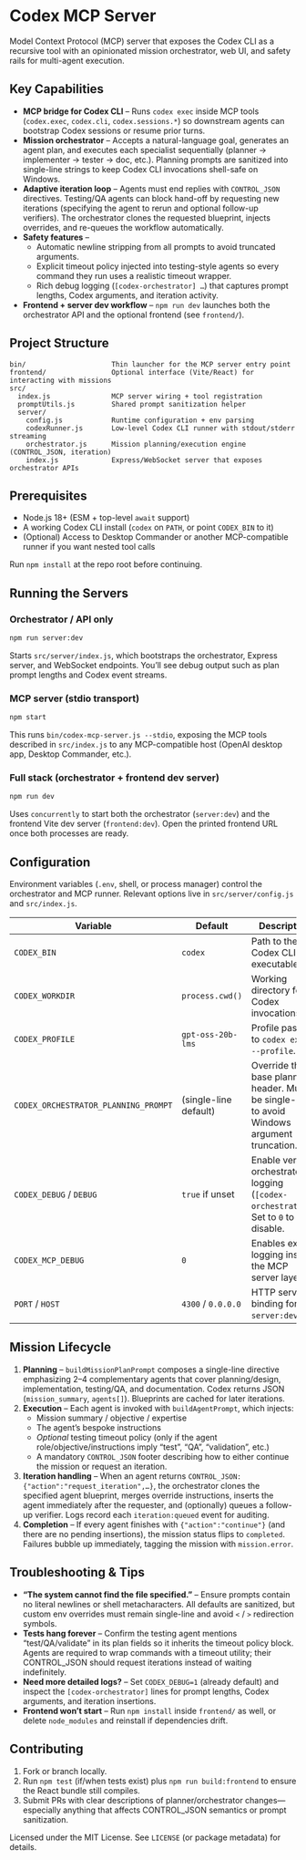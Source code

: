 # Codex MCP Server

Model Context Protocol (MCP) server that exposes the Codex CLI as a recursive tool with an opinionated mission orchestrator, web UI, and safety rails for multi-agent execution.

## Key Capabilities

- **MCP bridge for Codex CLI** – Runs `codex exec` inside MCP tools (`codex.exec`, `codex.cli`, `codex.sessions.*`) so downstream agents can bootstrap Codex sessions or resume prior turns.
- **Mission orchestrator** – Accepts a natural-language goal, generates an agent plan, and executes each specialist sequentially (planner → implementer → tester → doc, etc.). Planning prompts are sanitized into single-line strings to keep Codex CLI invocations shell-safe on Windows.
- **Adaptive iteration loop** – Agents must end replies with `CONTROL_JSON` directives. Testing/QA agents can block hand-off by requesting new iterations (specifying the agent to rerun and optional follow-up verifiers). The orchestrator clones the requested blueprint, injects overrides, and re-queues the workflow automatically.
- **Safety features** –
  - Automatic newline stripping from all prompts to avoid truncated arguments.
  - Explicit timeout policy injected into testing-style agents so every command they run uses a realistic timeout wrapper.
  - Rich debug logging (`[codex-orchestrator] …`) that captures prompt lengths, Codex arguments, and iteration activity.
- **Frontend + server dev workflow** – `npm run dev` launches both the orchestrator API and the optional frontend (see `frontend/`).

## Project Structure

```
bin/                     Thin launcher for the MCP server entry point
frontend/                Optional interface (Vite/React) for interacting with missions
src/
  index.js               MCP server wiring + tool registration
  promptUtils.js         Shared prompt sanitization helper
  server/
    config.js            Runtime configuration + env parsing
    codexRunner.js       Low-level Codex CLI runner with stdout/stderr streaming
    orchestrator.js      Mission planning/execution engine (CONTROL_JSON, iteration)
    index.js             Express/WebSocket server that exposes orchestrator APIs
```

## Prerequisites

- Node.js 18+ (ESM + top-level `await` support)
- A working Codex CLI install (`codex` on `PATH`, or point `CODEX_BIN` to it)
- (Optional) Access to Desktop Commander or another MCP-compatible runner if you want nested tool calls

Run `npm install` at the repo root before continuing.

## Running the Servers

### Orchestrator / API only

```bash
npm run server:dev
```

Starts `src/server/index.js`, which bootstraps the orchestrator, Express server, and WebSocket endpoints. You’ll see debug output such as plan prompt lengths and Codex event streams.

### MCP server (stdio transport)

```bash
npm start
```

This runs `bin/codex-mcp-server.js --stdio`, exposing the MCP tools described in `src/index.js` to any MCP-compatible host (OpenAI desktop app, Desktop Commander, etc.).

### Full stack (orchestrator + frontend dev server)

```bash
npm run dev
```

Uses `concurrently` to start both the orchestrator (`server:dev`) and the frontend Vite dev server (`frontend:dev`). Open the printed frontend URL once both processes are ready.

## Configuration

Environment variables (`.env`, shell, or process manager) control the orchestrator and MCP runner. Relevant options live in `src/server/config.js` and `src/index.js`.

| Variable | Default | Description |
|----------|---------|-------------|
| `CODEX_BIN` | `codex` | Path to the Codex CLI executable. |
| `CODEX_WORKDIR` | `process.cwd()` | Working directory for Codex invocations. |
| `CODEX_PROFILE` | `gpt-oss-20b-lms` | Profile passed to `codex exec --profile`. |
| `CODEX_ORCHESTRATOR_PLANNING_PROMPT` | (single-line default) | Override the base planning header. Must be single-line to avoid Windows argument truncation. |
| `CODEX_DEBUG` / `DEBUG` | `true` if unset | Enable verbose orchestrator logging (`[codex-orchestrator]`). Set to `0` to disable. |
| `CODEX_MCP_DEBUG` | `0` | Enables extra logging inside the MCP server layer. |
| `PORT` / `HOST` | `4300` / `0.0.0.0` | HTTP server binding for `server:dev`. |

## Mission Lifecycle

1. **Planning** – `buildMissionPlanPrompt` composes a single-line directive emphasizing 2–4 complementary agents that cover planning/design, implementation, testing/QA, and documentation. Codex returns JSON (`mission_summary`, `agents[]`). Blueprints are cached for later iterations.
2. **Execution** – Each agent is invoked with `buildAgentPrompt`, which injects:
   - Mission summary / objective / expertise
   - The agent’s bespoke instructions
   - *Optional* testing timeout policy (only if the agent role/objective/instructions imply “test”, “QA”, “validation”, etc.)
   - A mandatory `CONTROL_JSON` footer describing how to either continue the mission or request an iteration.
3. **Iteration handling** – When an agent returns `CONTROL_JSON: {"action":"request_iteration",…}`, the orchestrator clones the specified agent blueprint, merges override instructions, inserts the agent immediately after the requester, and (optionally) queues a follow-up verifier. Logs record each `iteration:queued` event for auditing.
4. **Completion** – If every agent finishes with `{"action":"continue"}` (and there are no pending insertions), the mission status flips to `completed`. Failures bubble up immediately, tagging the mission with `mission.error`.

## Troubleshooting & Tips

- **“The system cannot find the file specified.”** – Ensure prompts contain no literal newlines or shell metacharacters. All defaults are sanitized, but custom env overrides must remain single-line and avoid `<` / `>` redirection symbols.
- **Tests hang forever** – Confirm the testing agent mentions “test/QA/validate” in its plan fields so it inherits the timeout policy block. Agents are required to wrap commands with a timeout utility; their CONTROL_JSON should request iterations instead of waiting indefinitely.
- **Need more detailed logs?** – Set `CODEX_DEBUG=1` (already default) and inspect the `[codex-orchestrator]` lines for prompt lengths, Codex arguments, and iteration insertions.
- **Frontend won’t start** – Run `npm install` inside `frontend/` as well, or delete `node_modules` and reinstall if dependencies drift.

## Contributing

1. Fork or branch locally.
2. Run `npm test` (if/when tests exist) plus `npm run build:frontend` to ensure the React bundle still compiles.
3. Submit PRs with clear descriptions of planner/orchestrator changes—especially anything that affects CONTROL_JSON semantics or prompt sanitization.

Licensed under the MIT License. See `LICENSE` (or package metadata) for details.
